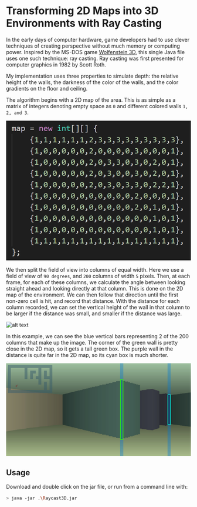 # Transforming 2D Maps into 3D Environments with Ray Casting

In the early days of computer hardware, game developers had to use clever techniques of creating perspective without much memory or computing power. Inspired by the MS-DOS game [Wolfenstein 3D](https://en.wikipedia.org/wiki/Wolfenstein_3D), this single Java file uses one such technique: ray casting. Ray casting was first presented for computer graphics in 1982 by Scott Roth.

My implementation uses three properties to simulate depth: the relative height of the walls, the darkness of the color of the walls, and the color gradients on the floor and ceiling.

The algorithm begins with a 2D map of the area. This is as simple as a matrix of integers denoting empty space as `0` and different colored walls `1, 2, and 3`.

![Alt Text](https://github.com/SkylerRankin/Raycast3D/blob/master/res/map.PNG)

We then split the field of view into columns of equal width. Here we use a field of view of `90 degrees`, and `200` columns of width `5` pixels. Then, at each frame, for each of these columns, we calculate the angle between looking straight ahead and looking directly at that column. This is done on the 2D map of the environment. We can then follow that direction until the first non-zero cell is hit, and record that distance. With the distance for each column recorded, we can set the vertical height of the wall in that column to be larger if the distance was small, and smaller if the distance was large.

![alt text](https://github.com/SkylerRankin/Raycast3D/blob/master/res/demo.gif)

In this example, we can see the blue vertical bars representing 2 of the 200 columns that make up the image. The corner of the green wall is pretty close in the 2D map, so it gets a tall green box. The purple wall in the distance is quite far in the 2D map, so its cyan box is much shorter.

![Alt Text](https://github.com/SkylerRankin/Raycast3D/blob/master/res/diagram.jpg)

## Usage
Download and double click on the jar file, or run from a command line with:
```sh
> java -jar .\Raycast3D.jar
```